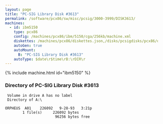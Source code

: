```yaml
---
layout: page
title: "PC-SIG Library Disk #3613"
permalink: /software/pcx86/sw/misc/pcsig/3000-3999/DISK3613/
machines:
  - id: ibm5150
    type: pcx86
    config: /machines/pcx86/ibm/5150/cga/256kb/machine.xml
    diskettes: /machines/pcx86/diskettes.json,/disks/pcsigdisks/pcx86/diskettes.json
    autoGen: true
    autoMount:
      B: "PC-SIG Library Disk #3613"
    autoType: $date\r$time\rB:\rDIR\r
---
```


{% include machine.html id="ibm5150" %}

### Directory of PC-SIG Library Disk #3613

     Volume in drive A has no label
     Directory of A:\

    ORPHEUS  A01    226092   9-28-93   3:21p
            1 file(s)     226092 bytes
                           96256 bytes free
